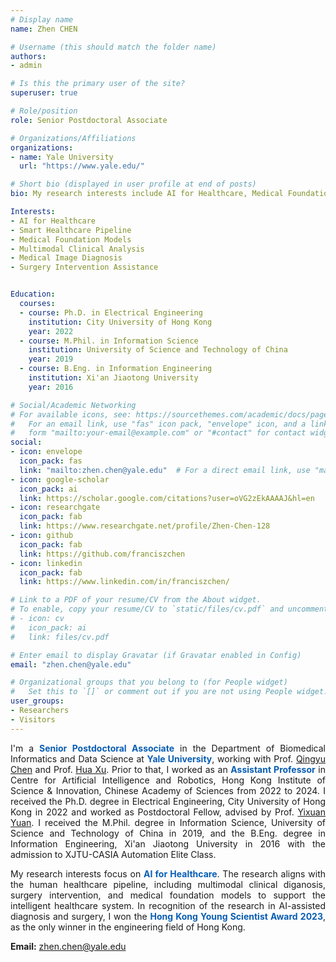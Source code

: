 ```yaml
---
# Display name
name: Zhen CHEN

# Username (this should match the folder name)
authors:
- admin

# Is this the primary user of the site?
superuser: true

# Role/position
role: Senior Postdoctoral Associate

# Organizations/Affiliations
organizations:
- name: Yale University
  url: "https://www.yale.edu/"

# Short bio (displayed in user profile at end of posts)
bio: My research interests include AI for Healthcare, Medical Foundation Models, Multimodal Learning, Medical Image Analysis, and Surgery Intervention Assistance.

Interests:
- AI for Healthcare
- Smart Healthcare Pipeline
- Medical Foundation Models
- Multimodal Clinical Analysis
- Medical Image Diagnosis
- Surgery Intervention Assistance


Education:
  courses:
  - course: Ph.D. in Electrical Engineering
    institution: City University of Hong Kong
    year: 2022
  - course: M.Phil. in Information Science
    institution: University of Science and Technology of China
    year: 2019
  - course: B.Eng. in Information Engineering
    institution: Xi'an Jiaotong University
    year: 2016

# Social/Academic Networking
# For available icons, see: https://sourcethemes.com/academic/docs/page-builder/#icons
#   For an email link, use "fas" icon pack, "envelope" icon, and a link in the
#   form "mailto:your-email@example.com" or "#contact" for contact widget.
social:
- icon: envelope
  icon_pack: fas
  link: "mailto:zhen.chen@yale.edu"  # For a direct email link, use "mailto:test@example.org".
- icon: google-scholar
  icon_pack: ai
  link: https://scholar.google.com/citations?user=oVG2zEkAAAAJ&hl=en
- icon: researchgate
  icon_pack: fab
  link: https://www.researchgate.net/profile/Zhen-Chen-128
- icon: github
  icon_pack: fab
  link: https://github.com/franciszchen
- icon: linkedin
  icon_pack: fab
  link: https://www.linkedin.com/in/franciszchen/

# Link to a PDF of your resume/CV from the About widget.
# To enable, copy your resume/CV to `static/files/cv.pdf` and uncomment the lines below.
# - icon: cv
#   icon_pack: ai
#   link: files/cv.pdf

# Enter email to display Gravatar (if Gravatar enabled in Config)
email: "zhen.chen@yale.edu"

# Organizational groups that you belong to (for People widget)
#   Set this to `[]` or comment out if you are not using People widget.
user_groups:
- Researchers
- Visitors
---
```

<p style="text-align:justify;text-justify:inter-ideograph;">
I'm a <span2><b>Senior Postdoctoral Associate</b></span2> in the Department of Biomedical Informatics and Data Science at <span2><b>Yale University</b></span2>, working with Prof. <a href="https://medicine.yale.edu/profile/qingyu-chen/">Qingyu Chen</a> and Prof. <a href="https://medicine.yale.edu/profile/hua-xu/">Hua Xu</a>. Prior to that, I worked as an <span2><b>Assistant Professor</b></span2> in Centre for Artificial Intelligence and Robotics, Hong Kong Institute of Science & Innovation, Chinese Academy of Sciences from 2022 to 2024. I received the Ph.D. degree in Electrical Engineering, City University of Hong Kong in 2022 and worked as Postdoctoral Fellow, advised by Prof. <a href="https://www.ee.cuhk.edu.hk/~yxyuan/people/people.htm">Yixuan Yuan</a>. I received the M.Phil. degree in Information Science, University of Science and Technology of China in 2019, and the B.Eng. degree in Information Engineering, Xi'an Jiaotong University in 2016 with the admission to XJTU-CASIA Automation Elite Class.
</p>

<p style="text-align:justify;text-justify:inter-ideograph;">
My research interests focus on <span2><b>AI for Healthcare</b></span2>. The research aligns with the human healthcare pipeline, including multimodal clinical diganosis, surgery intervention, and medical foundation models to support the intelligent healthcare system. In recognition of the research in AI-assisted diagnosis and surgery, I won the <span2><b>Hong Kong Young Scientist Award 2023</b></span2>, as the only winner in the engineering field of Hong Kong.
</p>


<style>
span2 {
color: #085DB3;
 }
</style>


**Email:** <span2>zhen.chen@yale.edu</span2>
